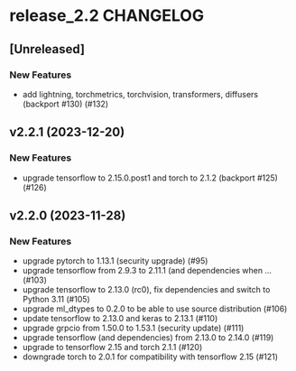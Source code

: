 # release_2.2 CHANGELOG

## [Unreleased]

### New Features

- add lightning, torchmetrics, torchvision, transformers, diffusers (backport #130) (#132)

## v2.2.1 (2023-12-20)

### New Features

- upgrade tensorflow to 2.15.0.post1 and torch to 2.1.2 (backport #125) (#126)

## v2.2.0 (2023-11-28)

### New Features

- upgrade pytorch to 1.13.1 (security upgrade) (#95)
- upgrade tensorflow from 2.9.3 to 2.11.1 (and dependencies when … (#103)
- upgrade tensorflow to 2.13.0 (rc0), fix dependencies and switch to Python 3.11 (#105)
- upgrade ml_dtypes to 0.2.0 to be able to use source distribution (#106)
- update tensorflow to 2.13.0 and keras to 2.13.1 (#110)
- upgrade grpcio from 1.50.0 to 1.53.1 (security update) (#111)
- upgrade tensorflow (and dependencies) from 2.13.0 to 2.14.0 (#119)
- upgrade to tensorflow 2.15 and torch 2.1.1 (#120)
- downgrade torch to 2.0.1 for compatibility with tensorflow 2.15 (#121)


